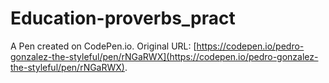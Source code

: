# Education-proverbs_pract

A Pen created on CodePen.io. Original URL: [https://codepen.io/pedro-gonzalez-the-styleful/pen/rNGaRWX](https://codepen.io/pedro-gonzalez-the-styleful/pen/rNGaRWX).


